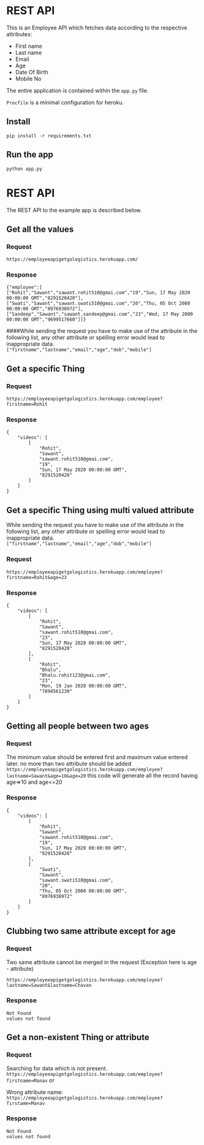 # REST API 

This is an Employee API which fetches data according to the respective attributes:
* First name
* Last name
* Email
* Age
* Date Of Birth
* Mobile No

The entire application is contained within the `app.py` file.

`Procfile` is a minimal configuration for heroku.


## Install

    pip install -r requirements.txt

## Run the app

    python app.py


# REST API

The REST API to the example app is described below.

## Get all the values

### Request

`https://employeeapigetgologistics.herokuapp.com/`


### Response

    {"employee":[
    ["Rohit","Sawant","sawant.rohit510@gmai.com","19","Sun, 17 May 2020 00:00:00 GMT","8291520420"],
    ["Swati","Sawant","sawant.swati510@gmai.com","20","Thu, 05 Oct 2000 00:00:00 GMT","8976938972"],
    ["Sandeep","Sawant","sawant.sandeep@gmai.com","23","Wed, 17 May 2000 00:00:00 GMT","9699517660"]]}

####While sending the request you have to make use of the attribute in the following list, any other attribute or spelling error would lead to inappropriate data. 
`["firstname","lastname","email","age","dob","mobile"]`

## Get a specific Thing

### Request

`https://employeeapigetgologistics.herokuapp.com/employee?firstname=Rohit`

### Response
    {
        "videos": [
            [
                "Rohit",
                "Sawant",
                "sawant.rohit510@gmai.com",
                "19",
                "Sun, 17 May 2020 00:00:00 GMT",
                "8291520420"
            ]
        ]
    }


## Get a specific Thing using multi valued attribute
While sending the request you have to make use of the attribute in the following list, any other attribute or spelling error would lead to inappropriate data.
`["firstname","lastname","email","age","dob","mobile"]`

### Request

`https://employeeapigetgologistics.herokuapp.com/employee?firstname=Rohit&age=23`

### Response
    {
        "videos": [
            [
                "Rohit",
                "Sawant",
                "sawant.rohit510@gmai.com",
                "23",
                "Sun, 17 May 2020 00:00:00 GMT",
                "8291520420"
            ],
            [
                "Rohit",
                "Bhalu",
                "Bhalu.rohit123@gmai.com",
                "23",
                "Mon, 19 Jan 2020 00:00:00 GMT",
                "7894561230"
            ]
        ]
    }
## Getting all people between two ages

### Request
The minimum value should be entered first and maximum value entered later.
no more than two attribute should be added
`https://employeeapigetgologistics.herokuapp.com/employee?lastname=Sawant&age=10&age=20`
this code will generate all the record having age=>10 and age<=20


### Response

    {
        "videos": [
            [
                "Rohit",
                "Sawant",
                "sawant.rohit510@gmai.com",
                "19",
                "Sun, 17 May 2020 00:00:00 GMT",
                "8291520420"
            ],
            [
                "Swati",
                "Sawant",
                "sawant.swati510@gmai.com",
                "20",
                "Thu, 05 Oct 2000 00:00:00 GMT",
                "8976938972"
            ]
        ]
    }

## Clubbing two same attribute except for age

### Request
Two same attribute cannot be merged in the request (Exception here is age - attribute)

`https://employeeapigetgologistics.herokuapp.com/employee?lastname=Sawant&lastname=Chavan`



### Response

    Not Found
    values not found

## Get a non-existent Thing or attribute

### Request
Searching for data which is not present.
`https://employeeapigetgologistics.herokuapp.com/employee?firstname=Manav`
                            or

Wrong attribute name:
`https://employeeapigetgologistics.herokuapp.com/employee?firstame=Manav`


### Response

    Not Found
    values not found

